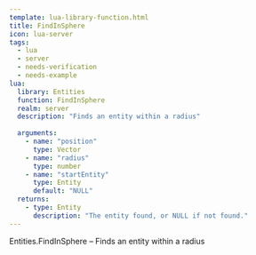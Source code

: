 ```yaml
---
template: lua-library-function.html
title: FindInSphere
icon: lua-server
tags:
  - lua
  - server
  - needs-verification
  - needs-example
lua:
  library: Entities
  function: FindInSphere
  realm: server
  description: "Finds an entity within a radius"
  
  arguments:
    - name: "position"
      type: Vector
    - name: "radius"
      type: number
    - name: "startEntity"
      type: Entity
      default: "NULL"
  returns:
    - type: Entity
      description: "The entity found, or NULL if not found."
---
```


<div class="lua__search__keywords">
Entities.FindInSphere &#x2013; Finds an entity within a radius
</div>
